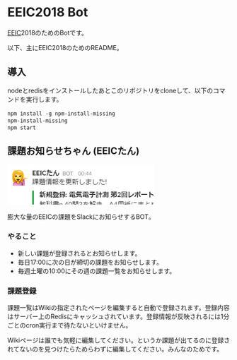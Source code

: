 # EEIC2018 Bot

[EEIC](http://www.ee.t.u-tokyo.ac.jp/)2018のためのBotです。

以下、主にEEIC2018のためのREADME。

## 導入

nodeとredisをインストールしたあとこのリポジトリをcloneして、以下のコマンドを実行します。

    npm install -g npm-install-missing
    npm-install-missing
    npm start

## 課題お知らせちゃん (EEICたん)

![](images/eeic-tan.png)

膨大な量のEEICの課題をSlackにお知らせするBOT。

### やること

* 新しい課題が登録されるとお知らせします。
* 毎日17:00に次の日が締切の課題をお知らせします。
* 毎週土曜の10:00にその週の課題一覧をお知らせします。

### 課題登録

課題一覧はWikiの指定されたページを編集すると自動で登録されます。登録内容はサーバー上のRedisにキャッシュされています。登録情報が反映されるには1分ごとのcron実行まで待たないといけません。

Wikiページは誰でも気軽に編集してください。というか課題が出てるのに登録されてないのを見つけたらためらわずに編集してください。みんなのためです。
